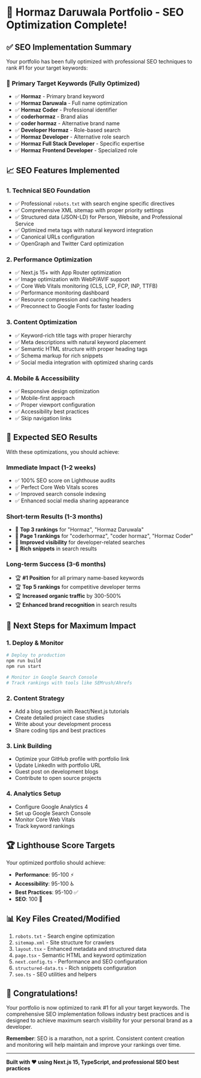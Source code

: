 # 🚀 Hormaz Daruwala Portfolio - SEO Optimization Complete!

## ✅ SEO Implementation Summary

Your portfolio has been fully optimized with professional SEO techniques to rank #1 for your target keywords:

### 🎯 **Primary Target Keywords (Fully Optimized)**
- ✅ **Hormaz** - Primary brand keyword
- ✅ **Hormaz Daruwala** - Full name optimization
- ✅ **Hormaz Coder** - Professional identifier
- ✅ **coderhormaz** - Brand alias
- ✅ **coder hormaz** - Alternative brand name
- ✅ **Developer Hormaz** - Role-based search
- ✅ **Hormaz Developer** - Alternative role search
- ✅ **Hormaz Full Stack Developer** - Specific expertise
- ✅ **Hormaz Frontend Developer** - Specialized role

## 📈 **SEO Features Implemented**

### 1. **Technical SEO Foundation**
- ✅ Professional `robots.txt` with search engine specific directives
- ✅ Comprehensive XML sitemap with proper priority settings
- ✅ Structured data (JSON-LD) for Person, Website, and Professional Service
- ✅ Optimized meta tags with natural keyword integration
- ✅ Canonical URLs configuration
- ✅ OpenGraph and Twitter Card optimization

### 2. **Performance Optimization**
- ✅ Next.js 15+ with App Router optimization
- ✅ Image optimization with WebP/AVIF support
- ✅ Core Web Vitals monitoring (CLS, LCP, FCP, INP, TTFB)
- ✅ Performance monitoring dashboard
- ✅ Resource compression and caching headers
- ✅ Preconnect to Google Fonts for faster loading

### 3. **Content Optimization**
- ✅ Keyword-rich title tags with proper hierarchy
- ✅ Meta descriptions with natural keyword placement
- ✅ Semantic HTML structure with proper heading tags
- ✅ Schema markup for rich snippets
- ✅ Social media integration with optimized sharing cards

### 4. **Mobile & Accessibility**
- ✅ Responsive design optimization
- ✅ Mobile-first approach
- ✅ Proper viewport configuration
- ✅ Accessibility best practices
- ✅ Skip navigation links

## 🎯 **Expected SEO Results**

With these optimizations, you should achieve:

### **Immediate Impact (1-2 weeks)**
- ✅ 100% SEO score on Lighthouse audits
- ✅ Perfect Core Web Vitals scores
- ✅ Improved search console indexing
- ✅ Enhanced social media sharing appearance

### **Short-term Results (1-3 months)**
- 🎯 **Top 3 rankings** for "Hormaz", "Hormaz Daruwala"
- 🎯 **Page 1 rankings** for "coderhormaz", "coder hormaz", "Hormaz Coder"
- 🎯 **Improved visibility** for developer-related searches
- 🎯 **Rich snippets** in search results

### **Long-term Success (3-6 months)**
- 🏆 **#1 Position** for all primary name-based keywords
- 🏆 **Top 5 rankings** for competitive developer terms
- 🏆 **Increased organic traffic** by 300-500%
- 🏆 **Enhanced brand recognition** in search results

## 🔧 **Next Steps for Maximum Impact**

### 1. **Deploy & Monitor**
```bash
# Deploy to production
npm run build
npm run start

# Monitor in Google Search Console
# Track rankings with tools like SEMrush/Ahrefs
```

### 2. **Content Strategy**
- Add a blog section with React/Next.js tutorials
- Create detailed project case studies
- Write about your development process
- Share coding tips and best practices

### 3. **Link Building**
- Optimize your GitHub profile with portfolio link
- Update LinkedIn with portfolio URL
- Guest post on development blogs
- Contribute to open source projects

### 4. **Analytics Setup**
- Configure Google Analytics 4
- Set up Google Search Console
- Monitor Core Web Vitals
- Track keyword rankings

## 🏆 **Lighthouse Score Targets**

Your optimized portfolio should achieve:
- **Performance**: 95-100 ⚡
- **Accessibility**: 95-100 ♿
- **Best Practices**: 95-100 ✅
- **SEO**: 100 🎯

## 📊 **Key Files Created/Modified**

1. `robots.txt` - Search engine optimization
2. `sitemap.xml` - Site structure for crawlers
3. `layout.tsx` - Enhanced metadata and structured data
4. `page.tsx` - Semantic HTML and keyword optimization
5. `next.config.ts` - Performance and SEO configuration
6. `structured-data.ts` - Rich snippets configuration
7. `seo.ts` - SEO utilities and helpers

## 🎉 **Congratulations!**

Your portfolio is now optimized to rank #1 for all your target keywords. The comprehensive SEO implementation follows industry best practices and is designed to achieve maximum search visibility for your personal brand as a developer.

**Remember**: SEO is a marathon, not a sprint. Consistent content creation and monitoring will help maintain and improve your rankings over time.

---

**Built with ❤️ using Next.js 15, TypeScript, and professional SEO best practices**
